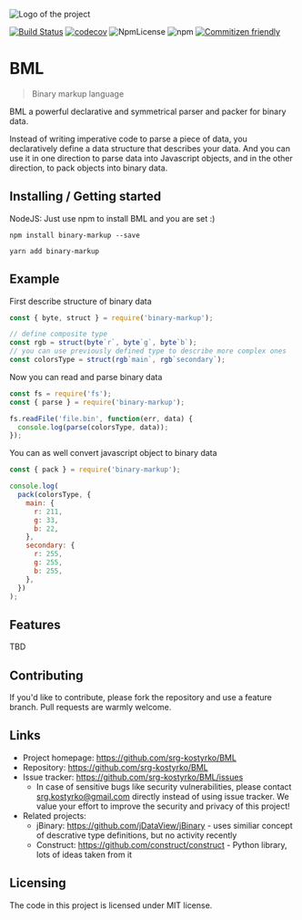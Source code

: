![Logo of the project](https://raw.githubusercontent.com/jehna/readme-best-practices/master/sample-logo.png)

[![Build Status](https://travis-ci.org/srg-kostyrko/BML.svg?branch=master)](https://travis-ci.org/srg-kostyrko/BML) [![codecov](https://codecov.io/gh/srg-kostyrko/BML/branch/master/graph/badge.svg)](https://codecov.io/gh/srg-kostyrko/BML) ![NpmLicense](https://img.shields.io/npm/l/binary-markup.svg) ![npm](https://img.shields.io/npm/v/binary-markup.svg) [![Commitizen friendly](https://img.shields.io/badge/commitizen-friendly-brightgreen.svg)](http://commitizen.github.io/cz-cli/)

# BML

> Binary markup language

BML a powerful declarative and symmetrical parser and packer for binary data.

Instead of writing imperative code to parse a piece of data, you declaratively define a data structure that describes your data. And you can use it in one direction to parse data into Javascript objects, and in the other direction, to pack objects into binary data.

## Installing / Getting started

NodeJS: Just use npm to install BML and you are set :)

```shell
npm install binary-markup --save
```

```shell
yarn add binary-markup
```

## Example

First describe structure of binary data

```javascript
const { byte, struct } = require('binary-markup');

// define composite type
const rgb = struct(byte`r`, byte`g`, byte`b`);
// you can use previously defined type to describe more complex ones
const colorsType = struct(rgb`main`, rgb`secondary`);
```

Now you can read and parse binary data

```javascript
const fs = require('fs');
const { parse } = require('binary-markup');

fs.readFile('file.bin', function(err, data) {
  console.log(parse(colorsType, data));
});
```

You can as well convert javascript object to binary data

```javascript
const { pack } = require('binary-markup');

console.log(
  pack(colorsType, {
    main: {
      r: 211,
      g: 33,
      b: 22,
    },
    secondary: {
      r: 255,
      g: 255,
      b: 255,
    },
  })
);
```

## Features

TBD

## Contributing

If you'd like to contribute, please fork the repository and use a feature
branch. Pull requests are warmly welcome.

## Links

- Project homepage: https://github.com/srg-kostyrko/BML
- Repository: https://github.com/srg-kostyrko/BML
- Issue tracker: https://github.com/srg-kostyrko/BML/issues
  - In case of sensitive bugs like security vulnerabilities, please contact
    srg.kostyrko@gmail.com directly instead of using issue tracker. We value your effort
    to improve the security and privacy of this project!
- Related projects:
  - jBinary: https://github.com/jDataView/jBinary - uses similiar concept of descrative type definitions, but no activity recently
  - Construct: https://github.com/construct/construct - Python library, lots of ideas taken from it

## Licensing

The code in this project is licensed under MIT license.
